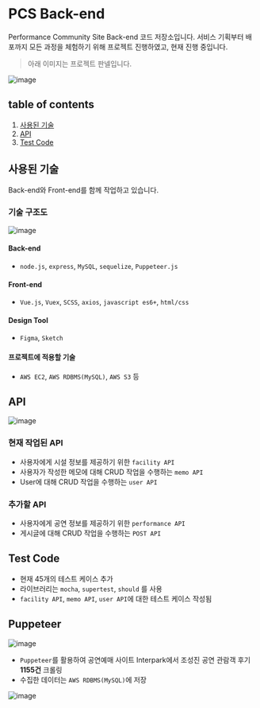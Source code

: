 # PCS Back-end
Performance Community Site Back-end 코드 저장소입니다. 
서비스 기획부터 배포까지 모든 과정을 체험하기 위해 프로젝트 진행하였고, 현재 진행 중입니다.

> 아래 이미지는 프로젝트 판넬입니다.

![image](https://user-images.githubusercontent.com/60806840/88348206-c5247000-cd87-11ea-97dc-c679f2570dcd.png)


## table of contents
1. [사용된 기술](#사용된-기술)
1. [API](#api)
1. [Test Code](#test-code)

## 사용된 기술
Back-end와 Front-end를 함께 작업하고 있습니다.

### 기술 구조도
![image](https://user-images.githubusercontent.com/60806840/88347961-1aac4d00-cd87-11ea-9e29-b8fdd60f73ee.png)


#### Back-end 
- `node.js`, `express`, `MySQL`, `sequelize`, `Puppeteer.js`

#### Front-end
- `Vue.js`, `Vuex`, `SCSS`, `axios`, `javascript es6+`, `html/css`

#### Design Tool
- `Figma`, `Sketch`

#### 프로젝트에 적용할 기술
- `AWS EC2`, `AWS RDBMS(MySQL)`, `AWS S3` 등


## API
![image](https://user-images.githubusercontent.com/60806840/88349495-43364600-cd8b-11ea-9c90-93cb9d97b53e.png)

### 현재 작업된 API 
- 사용자에게 시설 정보를 제공하기 위한 `facility API`
- 사용자가 작성한 메모에 대해 CRUD 작업을 수행하는 `memo API`
- User에 대해 CRUD 작업을 수행하는 `user API`

### 추가할 API
- 사용자에게 공연 정보를 제공하기 위한 `performance API`
- 게시글에 대해 CRUD 작업을 수행하는 `POST API`

## Test Code
- 현재 45개의 테스트 케이스 추가
- 라이브러리는 `mocha`, `supertest`, `should` 를 사용
- `facility API`, `memo API`, `user API`에 대한 테스트 케이스 작성됨

## Puppeteer 
![image](https://user-images.githubusercontent.com/60806840/88349540-606b1480-cd8b-11ea-9847-d2db43345c9f.png)

- `Puppeteer`를 활용하여 공연예매 사이트 Interpark에서 조성진 공연 관람객 후기 **1155건** 크롤링
- 수집한 데이터는 `AWS RDBMS(MySQL)`에 저장


![image](https://user-images.githubusercontent.com/60806840/88349160-38c77c80-cd8a-11ea-9676-f844094e9037.png)

